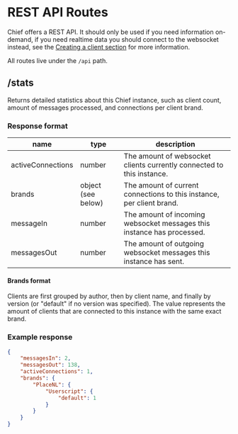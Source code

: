 # REST API Routes

Chief offers a REST API. It should only be used if you need information on-demand,
if you need realtime data you should connect to the websocket instead, see the
[Creating a client section](docs/README.md#creating-a-client) for more information.

All routes live under the `/api` path.

## /stats

Returns detailed statistics about this Chief instance, such as client count, amount of messages processed, and
connections per client brand.

### Response format

| name              | type               | description                                                            |
|-------------------|--------------------|------------------------------------------------------------------------|
| activeConnections | number             | The amount of websocket clients currently connected to this instance.  |
| brands            | object (see below) | The amount of current connections to this instance, per client brand.  |
| messageIn         | number             | The amount of incoming websocket messages this instance has processed. |
| messagesOut       | number             | The amount of outgoing websocket messages this instance has sent.      |

#### Brands format

Clients are first grouped by author, then by client name, and finally by version (or "default" if no version was
specified). The value represents the amount of clients that are connected to this instance with the same exact brand.

### Example response

```json
{
    "messagesIn": 2,
    "messagesOut": 138,
    "activeConnections": 1,
    "brands": {
        "PlaceNL": {
            "Userscript": {
                "default": 1
            }
        }
    }
}
```
